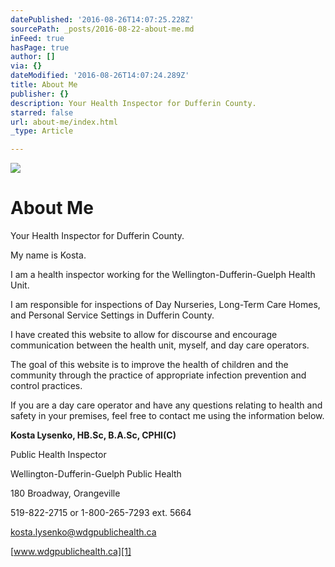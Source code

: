 ```yaml
---
datePublished: '2016-08-26T14:07:25.228Z'
sourcePath: _posts/2016-08-22-about-me.md
inFeed: true
hasPage: true
author: []
via: {}
dateModified: '2016-08-26T14:07:24.289Z'
title: About Me
publisher: {}
description: Your Health Inspector for Dufferin County.
starred: false
url: about-me/index.html
_type: Article

---
```

![](https://the-grid-user-content.s3-us-west-2.amazonaws.com/4cf10d3e-1bb3-4e64-892f-aa2e43bfb586.jpg)

# About Me

Your Health Inspector for Dufferin County.

My name is Kosta.

I am a health inspector working for the Wellington-Dufferin-Guelph Health Unit.

I am responsible for inspections of Day Nurseries, Long-Term Care Homes, and Personal Service Settings in Dufferin County.

I have created this website to allow for discourse and encourage communication between the health unit, myself, and day care operators.

The goal of this website is to improve the health of children and the community through the practice of appropriate infection prevention and control practices.

If you are a day care operator and have any questions relating to health and safety in your premises, feel free to contact me using the information below.

**Kosta Lysenko, HB.Sc, B.A.Sc, CPHI(C)**

Public Health Inspector

Wellington-Dufferin-Guelph Public Health

180 Broadway, Orangeville

519-822-2715 or 1-800-265-7293 ext. 5664

[kosta.lysenko@wdgpublichealth.ca][0]

[www.wdgpublichealth.ca][1]

[0]: mailto:kosta.lysenko@wdgpublichealth.ca
[1]: http://www.wdgpublichealth.ca/